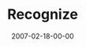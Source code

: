 ---
layout: message
category: message
series: "Kingdom"
title: "Recognize"
date: 2007-02-18-00-00
message_id: 31
audio: "http://s3.amazonaws.com/crossroads-media/media/legacy/mp3/Kingdom_01_Recognize_02-18-07_Tome.mp3"
audio-duration: "48:59"
explicit: false
---